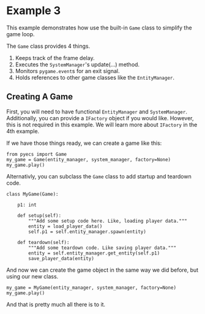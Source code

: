 # Example 3

This example demonstrates how use the built-in `Game` class to simplify the game loop.

The `Game` class provides 4 things.

1. Keeps track of the frame delay.
2. Executes the `SystemManager`'s update(...) method.
3. Monitors `pygame.event`s for an exit signal.
4. Holds references to other game classes like the `EntityManager`.

## Creating A Game

First, you will need to have functional `EntityManager` and `SystemManager`. Additionally, you can
provide a `IFactory` object if you would like. However, this is not required in this example. We
will learn more about `IFactory` in the 4th example.

If we have those things ready, we can create a game like this:

```
from pyecs import Game
my_game = Game(entity_manager, system_manager, factory=None)
my_game.play()
```

Alternativly, you can subclass the `Game` class to add startup and teardown code.

```
class MyGame(Game):

    p1: int

    def setup(self):
        """Add some setup code here. Like, loading player data."""
        entity = load_player_data()
        self.p1 = self.entity_manager.spawn(entity)

    def teardown(self):
        """Add some teardown code. Like saving player data."""
        entity = self.entity_manager.get_entity(self.p1)
        save_player_data(entity)
```

And now we can create the game object in the same way we did before, but using our new class.

```
my_game = MyGame(entity_manager, system_manager, factory=None)
my_game.play()
```

And that is pretty much all there is to it.
